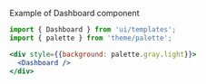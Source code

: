 Example of Dashboard component
```jsx harmony
import { Dashboard } from 'ui/templates';
import { palette } from 'theme/palette';

<div style={{background: palette.gray.light}}>
  <Dashboard />
</div>
```